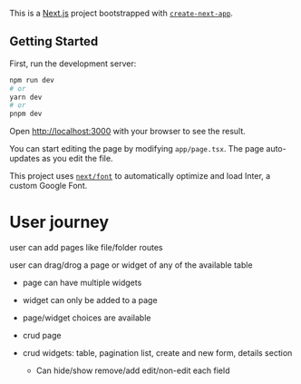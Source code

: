 This is a [Next.js](https://nextjs.org/) project bootstrapped with [`create-next-app`](https://github.com/vercel/next.js/tree/canary/packages/create-next-app).

## Getting Started

First, run the development server:

```bash
npm run dev
# or
yarn dev
# or
pnpm dev
```

Open [http://localhost:3000](http://localhost:3000) with your browser to see the result.

You can start editing the page by modifying `app/page.tsx`. The page auto-updates as you edit the file.

This project uses [`next/font`](https://nextjs.org/docs/basic-features/font-optimization) to automatically optimize and load Inter, a custom Google Font.

# User journey

user can add pages like file/folder routes

user can drag/drog a page or widget of any of the available table

- page can have multiple widgets

- widget can only be added to a page

- page/widget choices are available

- crud page

- crud widgets: table, pagination list, create and new form, details section

  - Can hide/show remove/add edit/non-edit each field
